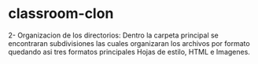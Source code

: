 # classroom-clon

2- Organizacion de los  directorios: Dentro la carpeta principal
   se encontraran subdivisiones las cuales organizaran los 
   archivos por formato quedando asi tres formatos principales
   Hojas de estilo, HTML e Imagenes. 